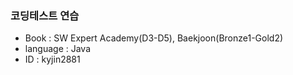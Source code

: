 ### 코딩테스트 연습
- Book      : SW Expert Academy(D3-D5), Baekjoon(Bronze1-Gold2)
- language  : Java
- ID : kyjin2881
